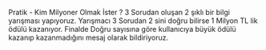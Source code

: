 Pratik - Kim Milyoner Olmak İster ? 
3 Sorudan oluşan 2 şıklı bir bilgi yarışması yapıyoruz.
Yarışmacı 3 Sorudan 2 sini doğru bilirse 1 Milyon TL lik ödülü kazanıyor.
Finalde Doğru sayısına göre kullanıcıya büyük ödülü kazanıp kazanmadığını mesaj olarak bildiriyoruz.

